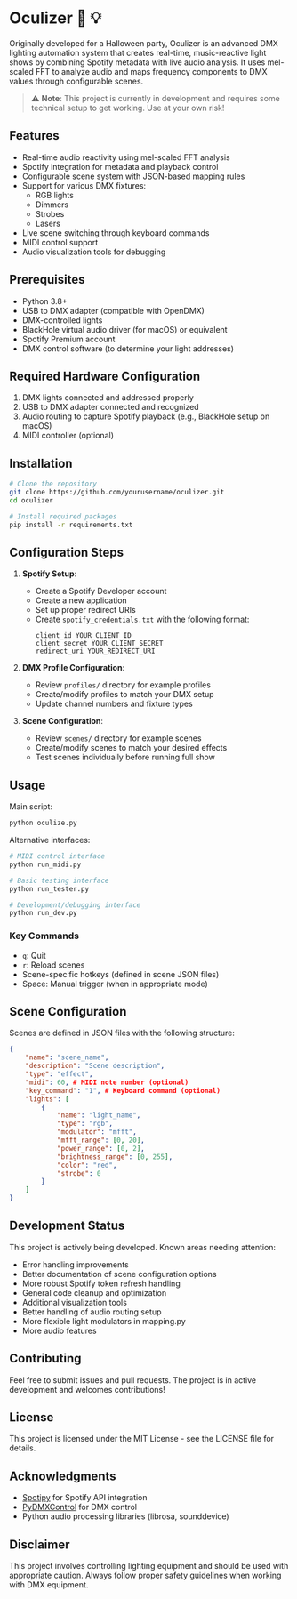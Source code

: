 # Oculizer 🎵 💡

Originally developed for a Halloween party, Oculizer is an advanced DMX lighting automation system that creates real-time, music-reactive light shows by combining Spotify metadata with live audio analysis. It uses mel-scaled FFT to analyze audio and maps frequency components to DMX values through configurable scenes.

> ⚠️ **Note**: This project is currently in development and requires some technical setup to get working. Use at your own risk!

## Features

- Real-time audio reactivity using mel-scaled FFT analysis
- Spotify integration for metadata and playback control
- Configurable scene system with JSON-based mapping rules 
- Support for various DMX fixtures:
  - RGB lights
  - Dimmers
  - Strobes
  - Lasers
- Live scene switching through keyboard commands
- MIDI control support
- Audio visualization tools for debugging

## Prerequisites

- Python 3.8+
- USB to DMX adapter (compatible with OpenDMX)
- DMX-controlled lights
- BlackHole virtual audio driver (for macOS) or equivalent
- Spotify Premium account
- DMX control software (to determine your light addresses)

## Required Hardware Configuration

1. DMX lights connected and addressed properly
2. USB to DMX adapter connected and recognized
3. Audio routing to capture Spotify playback (e.g., BlackHole setup on macOS)
4. MIDI controller (optional)

## Installation 

```bash
# Clone the repository
git clone https://github.com/yourusername/oculizer.git
cd oculizer

# Install required packages
pip install -r requirements.txt
```

## Configuration Steps

1. **Spotify Setup**:
   - Create a Spotify Developer account
   - Create a new application
   - Set up proper redirect URIs
   - Create `spotify_credentials.txt` with the following format:
     ```
     client_id YOUR_CLIENT_ID
     client_secret YOUR_CLIENT_SECRET
     redirect_uri YOUR_REDIRECT_URI
     ```

2. **DMX Profile Configuration**:
   - Review `profiles/` directory for example profiles
   - Create/modify profiles to match your DMX setup
   - Update channel numbers and fixture types

3. **Scene Configuration**:
   - Review `scenes/` directory for example scenes
   - Create/modify scenes to match your desired effects
   - Test scenes individually before running full show

## Usage

Main script:
```bash
python oculize.py
```

Alternative interfaces:
```bash
# MIDI control interface
python run_midi.py

# Basic testing interface
python run_tester.py

# Development/debugging interface
python run_dev.py
```

### Key Commands

- `q`: Quit
- `r`: Reload scenes
- Scene-specific hotkeys (defined in scene JSON files)
- Space: Manual trigger (when in appropriate mode)

## Scene Configuration

Scenes are defined in JSON files with the following structure:
```json
{
    "name": "scene_name",
    "description": "Scene description",
    "type": "effect",
    "midi": 60, # MIDI note number (optional)
    "key_command": "1", # Keyboard command (optional)
    "lights": [
        {
            "name": "light_name",
            "type": "rgb",
            "modulator": "mfft",
            "mfft_range": [0, 20],
            "power_range": [0, 2],
            "brightness_range": [0, 255],
            "color": "red", 
            "strobe": 0
        }
    ]
}
```

## Development Status

This project is actively being developed. Known areas needing attention:

- Error handling improvements
- Better documentation of scene configuration options
- More robust Spotify token refresh handling
- General code cleanup and optimization
- Additional visualization tools
- Better handling of audio routing setup
- More flexible light modulators in mapping.py
- More audio features 

## Contributing

Feel free to submit issues and pull requests. The project is in active development and welcomes contributions!

## License

This project is licensed under the MIT License - see the LICENSE file for details.

## Acknowledgments

- [Spotipy](https://spotipy.readthedocs.io/) for Spotify API integration
- [PyDMXControl](https://github.com/MattIPv4/PyDMXControl) for DMX control
- Python audio processing libraries (librosa, sounddevice)

## Disclaimer

This project involves controlling lighting equipment and should be used with appropriate caution. Always follow proper safety guidelines when working with DMX equipment.
